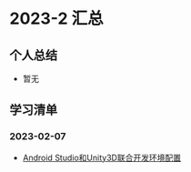 # 2023-2 汇总
## 个人总结
* 暂无

## 学习清单
### 2023-02-07
* [Android Studio和Unity3D联合开发环境配置](./2023-02-07/Android%20Studio和Unity3D联合开发环境配置.md)
